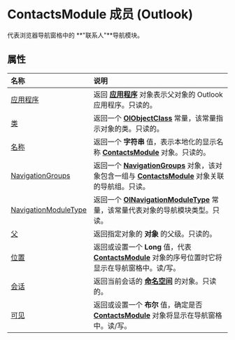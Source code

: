
# ContactsModule 成员 (Outlook)


代表浏览器导航窗格中的 **"联系人"**导航模块。


## 属性



|**名称**|**说明**|
|:-----|:-----|
|[应用程序](69442f14-522d-2b3b-aa8b-1906d59890c7.md)|返回 **[应用程序](797003e7-ecd1-eccb-eaaf-32d6ddde8348.md)** 对象表示父对象的 Outlook 应用程序。只读的。|
|[类](055f3b2f-ccbc-18b7-8437-708e2fc3b0b3.md)|返回一个 **[OlObjectClass](33d724b3-df3c-2a7f-a80f-93b66d96f588.md)** 常量，该常量指示对象的类。只读的。|
|[名称](66977dff-a386-22c4-99da-b38f3eec0780.md)|返回一个 **字符串** 值，表示本地化的显示名称 **[ContactsModule](fb183bd5-c72f-b38f-97e3-209a2a463d24.md)** 对象。只读的。|
|[NavigationGroups](eb4da215-0326-e2c0-a2f0-8ac86b3856a0.md)|返回一个  **[NavigationGroups](07206203-36a9-7467-3a89-24fa2a7c2b1f.md)** 对象，该对象包含一组与 **[ContactsModule](fb183bd5-c72f-b38f-97e3-209a2a463d24.md)** 对象关联的导航组。只读。|
|[NavigationModuleType](6b621ab2-e84b-3e7b-4d5a-8cf1e8d0e766.md)|返回一个  **[OlNavigationModuleType](2140a094-6bee-aba1-03cd-71fa2c55842e.md)** 常量，该常量代表对象的导航模块类型。只读。|
|[父](a4a0d34e-2587-ea05-578c-17f0728d674f.md)|返回指定对象的 **对象** 的父级。只读的。|
|[位置](2e71509d-1e6a-f736-2560-40c1de67711c.md)|返回或设置一个 **Long** 值，代表 **[ContactsModule](fb183bd5-c72f-b38f-97e3-209a2a463d24.md)** 对象的序号位置时它将显示在导航窗格中。读/写。|
|[会话](4ab5d6e1-fcff-9aa4-0779-a365e01d0a1c.md)|返回当前会话的 **[命名空间](f0dcaa19-07f5-5d42-a3bf-2e42b7885644.md)** 的对象。只读的。|
|[可见](8c04e5bb-fde7-7865-e940-e3efdc10b1f5.md)|返回或设置一个 **布尔** 值，确定是否 **[ContactsModule](fb183bd5-c72f-b38f-97e3-209a2a463d24.md)** 对象将显示在导航窗格中。读/写。|
